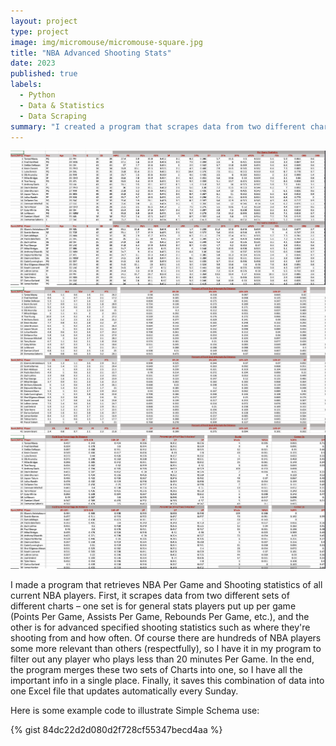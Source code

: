 ```yaml
---
layout: project
type: project
image: img/micromouse/micromouse-square.jpg
title: "NBA Advanced Shooting Stats"
date: 2023
published: true
labels:
  - Python
  - Data & Statistics
  - Data Scraping 
summary: "I created a program that scrapes data from two different charts and combines them, but only retriveing the data from players who meet certain metrics and conditions. "
---
```

<img width="800px" src="../img/Stats1.jpg" >
<div class="text-center">
  <img width="800px" src="../img/Stats3.jpg" >
  <img width="800px" src="../img/Stats2.jpg" >
</div>

I made a program that retrieves NBA Per Game and Shooting statistics of all current NBA players. First, it scrapes data from two different sets of different charts – one set is for general stats players put up per game (Points Per Game, Assists Per Game, Rebounds Per Game, etc.), and the other is for advanced specified shooting statistics such as where they're shooting from and how often.
Of course there are hundreds of NBA players some more relevant than others (respectfully), so I have it in my program to filter out any player who plays less than 20 minutes Per Game. In the end, the program merges these two sets of Charts into one, so I have all the important info in a single place. Finally, it saves this combination of data into one Excel file that updates automatically every Sunday. 

Here is some example code to illustrate Simple Schema use:

{% gist 84dc22d2d080d2f728cf55347becd4aa %}
